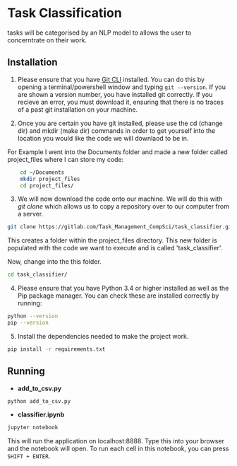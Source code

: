 
# Task Classification

tasks will be categorised by an NLP model to allows the user to concerntrate on their work.


## Installation

1. Please ensure that you have [Git CLI](https://git-scm.com) installed. You can do this by opening a terminal/powershell window and typing ```git --version```. If you are shown a version number, you have installed git correctly. If you recieve an error, you must download it, ensuring that there is no traces of a past git installation on your machine.

2. Once you are certain you have git installed, please use the cd (change dir) and mkdir (make dir) commands in order to get yourself into the location you would like the code we will downlaod to be in.

For Example I went into the Documents folder and made a new folder called project_files where I can store my code:

```bash
	cd ~/Documents
	mkdir project_files
	cd project_files/
```  

3. We will now download the code onto our machine. We will do this with *git clone* which allows us to copy a repository over to our computer from a server. 

```bash
git clone https://gitlab.com/Task_Management_CompSci/task_classifier.git
```

This creates a folder within the project_files directory. This new folder is populated with the code we want to execute and is called 'task_classifier'.

Now, change into the this folder.

```bash
cd task_classifier/
```

4. Please ensure that you have Python 3.4 or higher installed as well as the Pip package manager. You can check these are installed correctly by running:

```bash
python --version
pip --version
```

5. Install the dependencies needed to make the project work.

```bash
pip install -r requirements.txt
```

## Running 

* **add_to_csv.py**
```bash
python add_to_csv.py
```

* **classifier.ipynb**
```bash
jupyter notebook
```
This will run the application on localhost:8888. Type this into your browser and the notebook will open. To run each cell in this notebook, you can press ```SHIFT + ENTER```.






